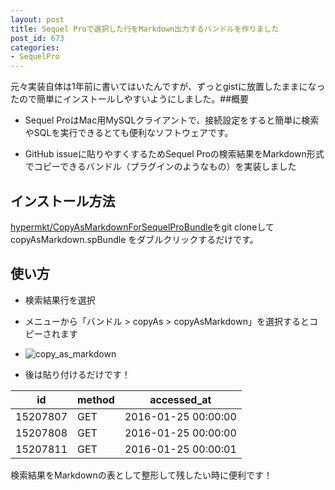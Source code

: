 ```yaml
---
layout: post
title: Sequel Proで選択した行をMarkdown出力するバンドルを作りました
post_id: 673
categories: 
- SequelPro
---
```


元々実装自体は1年前に書いてはいたんですが、ずっとgistに放置したままになったので簡単にインストールしやすいようにしました。##概要



*  Sequel ProはMac用MySQLクライアントで、接続設定をすると簡単に検索やSQLを実行できるとても便利なソフトウェアです。


*  GitHub issueに貼りやすくするためSequel Proの検索結果をMarkdown形式でコピーできるバンドル（プラグインのようなもの）を実装しました


## インストール方法



[hypermkt/CopyAsMarkdownForSequelProBundle](https://github.com/hypermkt/CopyAsMarkdownForSequelProBundle)をgit cloneして 
copyAsMarkdown.spBundle をダブルクリックするだけです。


## 使い方



*  検索結果行を選択


*  メニューから「バンドル > copyAs > copyAsMarkdown」を選択するとコピーされます


*  ![copy_as_markdown](https://hypermkt-blog.lolipop.io/wp-content/uploads/2016/04/copy_as_markdown.png)


*  後は貼り付けるだけです！


id|method|accessed_at
---|---|---
15207807|GET|2016-01-25 00:00:00
15207808|GET|2016-01-25 00:00:00
15207811|GET|2016-01-25 00:00:01

検索結果をMarkdownの表として整形して残したい時に便利です！
